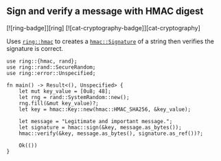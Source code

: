 ## Sign and verify a message with HMAC digest

[![ring-badge]][ring] [![cat-cryptography-badge]][cat-cryptography]

Uses [`ring::hmac`] to creates a [`hmac::Signature`] of a string then verifies the signature is correct.

```rust,editable
use ring::{hmac, rand};
use ring::rand::SecureRandom;
use ring::error::Unspecified;

fn main() -> Result<(), Unspecified> {
    let mut key_value = [0u8; 48];
    let rng = rand::SystemRandom::new();
    rng.fill(&mut key_value)?;
    let key = hmac::Key::new(hmac::HMAC_SHA256, &key_value);

    let message = "Legitimate and important message.";
    let signature = hmac::sign(&key, message.as_bytes());
    hmac::verify(&key, message.as_bytes(), signature.as_ref())?;

    Ok(())
}
```

[`hmac::Signature`]: https://briansmith.org/rustdoc/ring/hmac/struct.Signature.html
[`ring::hmac`]: https://briansmith.org/rustdoc/ring/hmac/
